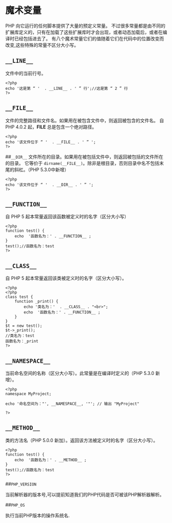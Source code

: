 # 魔术变量
PHP 向它运行的任何脚本提供了大量的预定义常量。
不过很多常量都是由不同的扩展库定义的，只有在加载了这些扩展库时才会出现，或者动态加载后，或者在编译时已经包括进去了。
有八个魔术常量它们的值随着它们在代码中的位置改变而改变,这些特殊的常量不区分大小写。

## `__LINE__`
文件中的当前行号。

```
<?php
echo '这是第 “ '  . __LINE__ . ' ” 行';//这是第 “ 2 ” 行
?>
```
## `__FILE__`
文件的完整路径和文件名。如果用在被包含文件中，则返回被包含的文件名。
自 PHP 4.0.2 起，__FILE__ 总是包含一个绝对路径。
```
<?php
echo '该文件位于 “ '  . __FILE__ . ' ” ';
?>
```
##`__DIR__`
文件所在的目录。如果用在被包括文件中，则返回被包括的文件所在的目录。
它等价于 `dirname(__FILE__)`。除非是根目录，否则目录中名不包括末尾的斜杠。（PHP 5.3.0中新增）
```
<?php
echo '该文件位于 “ '  . __DIR__ . ' ” ';
?>
```
## `__FUNCTION__`
自 PHP 5 起本常量返回该函数被定义时的名字（区分大小写）
```
<?php
function test() {
	echo  '函数名为：' . __FUNCTION__ ;
}
test();//函数名为：test
?>
```
## `__CLASS__`
自 PHP 5 起本常量返回该类被定义时的名字（区分大小写）。
```
<?php
<?php
class test {
	function _print() {
		echo '类名为：'  . __CLASS__ . "<br>";
		echo  '函数名为：' . __FUNCTION__ ;
	}
}
$t = new test();
$t->_print();
//类名为：test
函数名为：_print
?>
```
## `__NAMESPACE__`
当前命名空间的名称（区分大小写）。此常量是在编译时定义的（PHP 5.3.0 新增）。
```
<?php
namespace MyProject;

echo '命名空间为："', __NAMESPACE__, '"'; // 输出 "MyProject"

?>
```
## `__METHOD__`
类的方法名（PHP 5.0.0 新加）。返回该方法被定义时的名字（区分大小写）。
```
<?php
function test() {
	echo  '函数名为：' . __METHOD__ ;
}
test();//函数名为：test
?>
```

##`PHP_VERSION`

当前解析器的版本号,可以提前知道我们的PHP代码是否可被该PHP解析器解析。

##`PHP_OS`

执行当前PHP版本的操作系统名.





